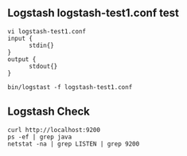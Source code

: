 ## Logstash logstash-test1.conf test
	
	vi logstash-test1.conf
	input {
    	  stdin{}
	}
	output {
    	  stdout{}
	}
	
	bin/logstast -f logstash-test1.conf
	
## Logstash Check

	curl http://localhost:9200
	ps -ef | grep java
	netstat -na | grep LISTEN | grep 9200
